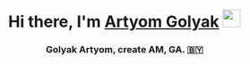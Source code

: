 <h1 align="center">Hi there, I'm <a href="https://golyak-artyom.github.io/www/" target="_blank">Artyom Golyak</a> 
<img src="https://github.com/blackcater/blackcater/raw/main/images/Hi.gif" height="32"/></h1>
<h3 align="center">Golyak Artyom, create AM, GA. 🇧🇾</h3>
